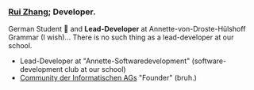 ### [Rui Zhang](https://website-totallyinformatik.vercel.app/); Developer.

German Student :school_satchel: and **Lead-Developer** at Annette-von-Droste-Hülshoff Grammar (I wish)... There is no such thing as a lead-developer at our school.

- Lead-Developer at "Annette-Softwaredevelopment" (software-development club at our school)
- [Community der Informatischen AGs](https://www.community-inf-ag.de/) "Founder" (bruh.)

